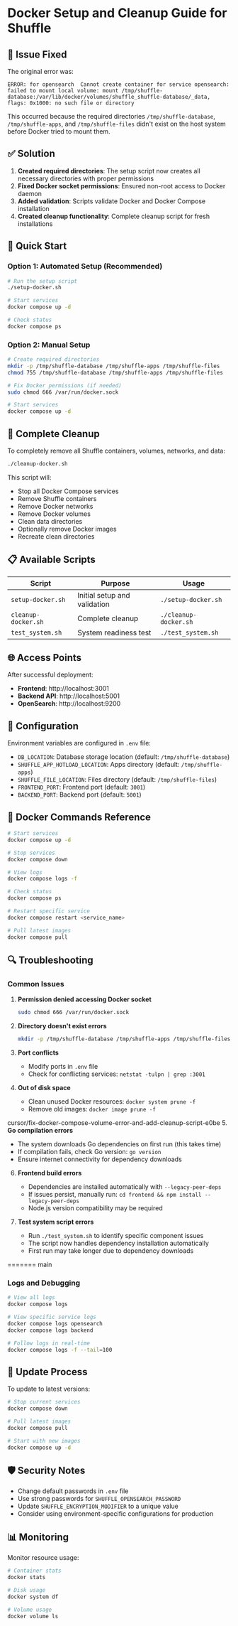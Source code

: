 # Docker Setup and Cleanup Guide for Shuffle

## 🐛 Issue Fixed

The original error was:
```
ERROR: for opensearch  Cannot create container for service opensearch: failed to mount local volume: mount /tmp/shuffle-database:/var/lib/docker/volumes/shuffle_shuffle-database/_data, flags: 0x1000: no such file or directory
```

This occurred because the required directories `/tmp/shuffle-database`, `/tmp/shuffle-apps`, and `/tmp/shuffle-files` didn't exist on the host system before Docker tried to mount them.

## ✅ Solution

1. **Created required directories**: The setup script now creates all necessary directories with proper permissions
2. **Fixed Docker socket permissions**: Ensured non-root access to Docker daemon
3. **Added validation**: Scripts validate Docker and Docker Compose installation
4. **Created cleanup functionality**: Complete cleanup script for fresh installations

## 🚀 Quick Start

### Option 1: Automated Setup (Recommended)
```bash
# Run the setup script
./setup-docker.sh

# Start services
docker compose up -d

# Check status
docker compose ps
```

### Option 2: Manual Setup
```bash
# Create required directories
mkdir -p /tmp/shuffle-database /tmp/shuffle-apps /tmp/shuffle-files
chmod 755 /tmp/shuffle-database /tmp/shuffle-apps /tmp/shuffle-files

# Fix Docker permissions (if needed)
sudo chmod 666 /var/run/docker.sock

# Start services
docker compose up -d
```

## 🧹 Complete Cleanup

To completely remove all Shuffle containers, volumes, networks, and data:

```bash
./cleanup-docker.sh
```

This script will:
- Stop all Docker Compose services
- Remove Shuffle containers
- Remove Docker networks
- Remove Docker volumes
- Clean data directories
- Optionally remove Docker images
- Recreate clean directories

## 📋 Available Scripts

| Script | Purpose | Usage |
|--------|---------|-------|
| `setup-docker.sh` | Initial setup and validation | `./setup-docker.sh` |
| `cleanup-docker.sh` | Complete cleanup | `./cleanup-docker.sh` |
| `test_system.sh` | System readiness test | `./test_system.sh` |

## 🌐 Access Points

After successful deployment:

- **Frontend**: http://localhost:3001
- **Backend API**: http://localhost:5001  
- **OpenSearch**: http://localhost:9200

## 🔧 Configuration

Environment variables are configured in `.env` file:

- `DB_LOCATION`: Database storage location (default: `/tmp/shuffle-database`)
- `SHUFFLE_APP_HOTLOAD_LOCATION`: Apps directory (default: `/tmp/shuffle-apps`)
- `SHUFFLE_FILE_LOCATION`: Files directory (default: `/tmp/shuffle-files`)
- `FRONTEND_PORT`: Frontend port (default: `3001`)
- `BACKEND_PORT`: Backend port (default: `5001`)

## 🐳 Docker Commands Reference

```bash
# Start services
docker compose up -d

# Stop services
docker compose down

# View logs
docker compose logs -f

# Check status
docker compose ps

# Restart specific service
docker compose restart <service_name>

# Pull latest images
docker compose pull
```

## 🔍 Troubleshooting

### Common Issues

1. **Permission denied accessing Docker socket**
   ```bash
   sudo chmod 666 /var/run/docker.sock
   ```

2. **Directory doesn't exist errors**
   ```bash
   mkdir -p /tmp/shuffle-database /tmp/shuffle-apps /tmp/shuffle-files
   ```

3. **Port conflicts**
   - Modify ports in `.env` file
   - Check for conflicting services: `netstat -tulpn | grep :3001`

4. **Out of disk space**
   - Clean unused Docker resources: `docker system prune -f`
   - Remove old images: `docker image prune -f`

cursor/fix-docker-compose-volume-error-and-add-cleanup-script-e0be
5. **Go compilation errors**
   - The system downloads Go dependencies on first run (this takes time)
   - If compilation fails, check Go version: `go version`
   - Ensure internet connectivity for dependency downloads

6. **Frontend build errors**
   - Dependencies are installed automatically with `--legacy-peer-deps`
   - If issues persist, manually run: `cd frontend && npm install --legacy-peer-deps`
   - Node.js version compatibility may be required

7. **Test system script errors**
   - Run `./test_system.sh` to identify specific component issues
   - The script now handles dependency installation automatically
   - First run may take longer due to dependency downloads

=======
 main
### Logs and Debugging

```bash
# View all logs
docker compose logs

# View specific service logs
docker compose logs opensearch
docker compose logs backend

# Follow logs in real-time
docker compose logs -f --tail=100
```

## 🔄 Update Process

To update to latest versions:

```bash
# Stop current services
docker compose down

# Pull latest images
docker compose pull

# Start with new images
docker compose up -d
```

## 🛡️ Security Notes

- Change default passwords in `.env` file
- Use strong passwords for `SHUFFLE_OPENSEARCH_PASSWORD`
- Update `SHUFFLE_ENCRYPTION_MODIFIER` to a unique value
- Consider using environment-specific configurations for production

## 📊 Monitoring

Monitor resource usage:

```bash
# Container stats
docker stats

# Disk usage
docker system df

# Volume usage
docker volume ls
```